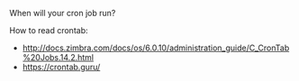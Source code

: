 When will your cron job run?

How to read crontab:
- http://docs.zimbra.com/docs/os/6.0.10/administration_guide/C_CronTab%20Jobs.14.2.html
- https://crontab.guru/
